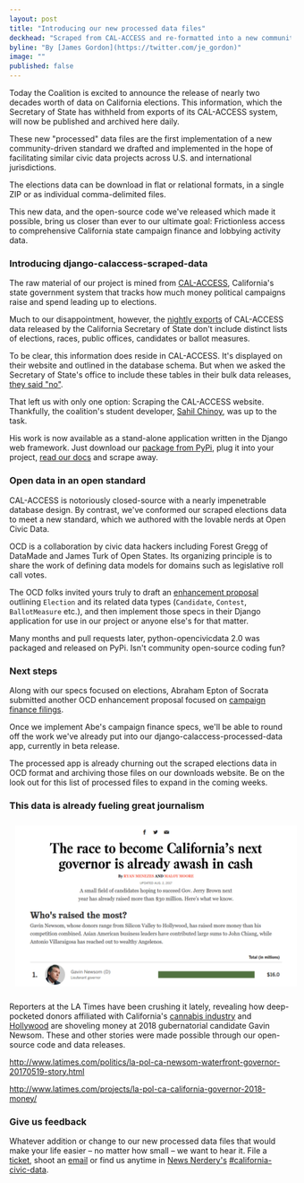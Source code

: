 ```yaml
---
layout: post
title: "Introducing our new processed data files"
deckhead: "Scraped from CAL-ACCESS and re-formatted into a new community-developed data standard"
byline: "By [James Gordon](https://twitter.com/je_gordon)"
image: ""
published: false
---
```


Today the Coalition is excited to announce the release of nearly two decades worth of data on California elections. This information, which the Secretary of State has withheld from exports of its CAL-ACCESS system, will now be published and archived here daily.

These new "processed" data files are the first implementation of a new community-driven standard we drafted and implemented in the hope of facilitating similar civic data projects across U.S. and international jurisdictions.

The elections data can be download in flat or relational formats, in a single ZIP or as individual comma-delimited files.

This new data, and the open-source code we've released which made it possible, bring us closer than ever to our ultimate goal: Frictionless access to comprehensive California state campaign finance and lobbying activity data.


### Introducing django-calaccess-scraped-data

The raw material of our project is mined from [CAL-ACCESS](http://cal-access.sos.ca.gov), California's state government system that tracks how much money political campaigns raise and spend leading up to elections.

Much to our disappointment, however, the [nightly exports](http://www.sos.ca.gov/campaign-lobbying/cal-access-resources/raw-data-campaign-finance-and-lobbying-activity/) of CAL-ACCESS data released by the California Secretary of State don't include distinct lists of elections, races, public offices, candidates or ballot measures.

To be clear, this information does reside in CAL-ACCESS. It's displayed on their website and outlined in the database schema. But when we asked the Secretary of State's office to include these tables in their bulk data releases, [they said "no"](https://www.californiacivicdata.org/2015/03/15/closed-data/).

That left us with only one option: Scraping the CAL-ACCESS website. Thankfully, the coalition's student developer, [Sahil Chinoy](http://sahilchinoy.com/), was up to the task.

His work is now available as a stand-alone application written in the Django web framework. Just download our [package from PyPi](https://pypi.python.org/pypi/django-calaccess-scraped-data), plug it into your project, [read our docs](http://django-calaccess.californiacivicdata.org/en/latest/apps/calaccess_scraped.html) and scrape away.


### Open data in an open standard

CAL-ACCESS is notoriously closed-source with a nearly impenetrable database design. By contrast, we've
conformed our scraped elections data to meet a new standard, which we authored with the lovable nerds at Open Civic Data.

OCD is a collaboration by civic data hackers including Forest Gregg of DataMade and James Turk of Open States. Its organizing principle is to share the work of defining data models for domains such as legislative roll call votes.

The OCD folks invited yours truly to draft an [enhancement proposal](https://opencivicdata.readthedocs.io/en/latest/proposals/drafts/elections.html) outlining `Election` and its related data types (`Candidate`, `Contest`, `BallotMeasure` etc.), and then implement those specs in their Django application for use in our project or anyone else's for that matter.

Many months and pull requests later, python-opencivicdata 2.0 was packaged and released on PyPi. Isn't community open-source coding fun?


### Next steps

Along with our specs focused on elections, Abraham Epton of Socrata submitted another OCD enhancement proposal focused on [campaign finance filings](https://opencivicdata.readthedocs.io/en/latest/proposals/drafts/campaign_finance_filings.html).

Once we implement Abe's campaign finance specs, we'll be able to round off the work we've already put into our django-calaccess-processed-data app, currently in beta release.

The processed app is already churning out the scraped elections data in OCD format and archiving those files on our downloads website. Be on the look out for this list of processed files to expand in the coming weeks.


### This data is already fueling great journalism

<img src="/img/governor-2018-graphic.gif" style="padding: 10px">

Reporters at the LA Times have been crushing it lately, revealing how deep-pocketed donors affiliated with California's [cannabis industry](http://www.latimes.com/politics/la-pol-ca-newsom-cannabis-20170727-story.html) and [Hollywood](http://www.latimes.com/politics/la-pol-ca-hollywood-money-governors-race-20170804-story.html) are shoveling money at 2018 gubernatorial candidate Gavin Newsom. These and other stories were made possible through our open-source code and data releases.

http://www.latimes.com/politics/la-pol-ca-newsom-waterfront-governor-20170519-story.html

http://www.latimes.com/projects/la-pol-ca-california-governor-2018-money/


### Give us feedback

Whatever addition or change to our new processed data files that would make your life easier – no matter how small – we want to hear it. File a [ticket](https://github.com/california-civic-data-coalition/django-calaccess-processed-data/issues), shoot an [email](mailto:cacivicdata@gmail.com) or find us anytime in
[News Nerdery's](http://newsnerdery.org/) [#california-civic-data](https://newsnerdery.slack.com/messages/california-civic-data/).
